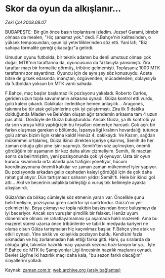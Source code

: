 # Skor da oyun da alkışlanır...

*Zeki Çol 2008.08.07*

<tr><td class="metin" colspan="2" style="padding-top: 20px; padding-left: 5px; padding-right: 10px;">BUDAPEŞTE- Bir gün önce basın toplantısını izledim. Jozsef Garami, birebir olmasa da mealen, "Hiç şansımız yok." dedi. F.Bahçe'nin kalitesinden, o yüksek temposundan, oyun içi yeterliliklerinden söz etti. Yani lafı, "Biz sahaya formalite gereği çıkacağız"a getirdi.</td></tr><tr><td class="metin" colspan="2" style="padding-top: 20px; padding-left: 5px; padding-right: 10px;"><p>Umudun oyunu futbolda, bir teknik adamın bu denli umutsuz olması çok doğal, MTK'nın taraftarına da, oyuncusuna da fazlasıyla yansımıştı. Zira taraftar maçı bir formalite görmüş, tribüne gelmemişti. Toplasanız 1000 MTK taraftarını zor sayardınız. Oyuncu için de aynı şey söz konusuydu. Adeta bitse de gitsek edasında, inançtan, özgüvenden, mücadeleden, dolayısıyla da futboldan yoksun bir MTK vardı sahada.
<p>F.Bahçe, maç başlar başlamaz ilk pozisyonu yakaladı. Roberto Carlos, geriden uzun topla savunmanın arkasına oynadı. Güiza kontrol etti vurdu, golü kaleci çıkardı. Dakikalar ilerledikçe hemen anlaşıldı... Aragones, takımını bu tür atak gelişimlerine çok iyi çalıştırmıştı. Zira ilk 9 dakika dolduğunda Mladen ve Bela'dan oluşan ağır tandemin arkasına tam 4 uzun pas atıldı. Dördüyle de Güiza buluşturuldu. Ancak Güiza, ya ilk kontrolü ya da son vuruşu kötü yaptığı için bu fırsatları cömertçe harcadı. Çok açık bir farkın oluşması gereken o bölümde, İspanya ligi kralının hovardalığı tutunca golü atmak bizim ligin kralına kaldı! Henüz 4. dakikaydı. Ve Kazım, sağdan mükemmel ortalamış, Güiza ikinci direkten içeriye çıkarmış, Semih de her zaman olduğu gibi yine işini yapmıştı. Semih'ten söz açılmışken, önemli gördüğüm bir aşamanın bir kez daha altını çizmeliyim. Semih, ilk maçtan sonra da belirtmiştim, yeni pozisyonunda çok iyi oynuyor. Usta bir oyun kurucu kıvamında orta alanda pas trafiğini yönetiyor, hücum koordinasyonuna önemli katkılar ve zaman zaman mükemmel işler yapıyor. Bu pozisyonda arkadan gelip cepheden kaleyi gördüğü için de çok daha rahat gol atıyor. Dün tartışmasız sahanın yıldızı Semih'ti. Hele bir ikinci gol attı... Akıl ve becerinin ustalıkla birleştiği o vuruş tek kelimeyle ayakta alkışlanırdı.
<p>Güiza'dan da birkaç cümleyle söz etmenin yararı var. Öncelikle şunu belirtmeliyim, pozisyona giren santrfor iyi santrfordur. Güiza'nın yer çekimleri iyi. Boşa çıkmayı ve topla rakibin baskısından önce buluşmayı da iyi beceriyor. Ancak son vuruşlar şimdilik bir felaket. Henüz uyum döneminde olması ve rahatlayamaması şu aşamada haklı mazereti. Ama bu mazeret süresi uzarsa önce tribünlerde ve tabii ki medyada kariyeri ne olursa olsun Güiza tartışmaları hiç kaçınılmaz başlar. F.Bahçe yine atak ve etkili oynadı. Yine sıklık ve kolaylıkla pozisyon buldu. Kendisini fazla sıkmadan ve hiç zorlanmadan hak ettiği farka gitti. Hani, şu sıralarda da olduğu gibi, takımlar hazırlık maçı yaparak sezona hazırlanıyorlar ya... İşte F.Bahçe de MTK ile Şampiyonlar Ligi öncesinin hazırlık maçlarını oynadı. Devler Ligi'ne iki hazırlık maçı daha kala, "bu sezon farklı olacağım" sinyallerini yolladı.<br/></p></p></p></td></tr>

Kaynak: [zaman.com.tr](http://zaman.com.tr/yazar.do?yazino=723311), [web.archive.org (arşiv bağlantısı)](http://web.archive.org/web/20080827195816/http://www.zaman.com.tr:80/yazar.do?yazino=723311)
